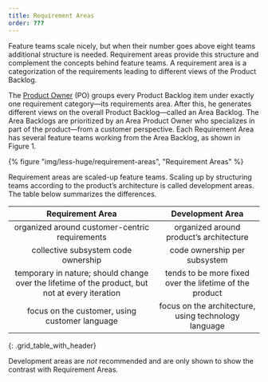 ```yaml
---
title: Requirement Areas
order: ???
---
```


Feature teams scale nicely, but when their number goes above eight teams additional structure is needed. Requirement areas provide this structure and complement the concepts behind feature teams. A requirement area is a categorization of the requirements leading to different views of the Product Backlog.

The [Product Owner](../framework/product-owner.html) (PO) groups every Product Backlog item under exactly one requirement category—its requirements area. After this, he generates different views on the overall Product Backlog—called an Area Backlog. The Area Backlogs are prioritized by an Area Product Owner who specializes in part of the product—from a customer perspective. Each Requirement Area has several feature teams working from the Area Backlog, as shown in Figure 1.

<div>
  {% figure "img/less-huge/requirement-areas", "Requirement Areas" %}
</div>

Requirement areas are scaled-up feature teams. Scaling up by structuring teams according to the product’s architecture is called development areas. The table below summarizes the differences.

| Requirement Area                                 | Development Area                        |
|:------------------------------------------------:|:---------------------------------------:|
| organized around customer-centric requirements   | organized around product’s architecture |
| collective subsystem code ownership              | code ownership per subsystem            |
| temporary in nature; should change over the lifetime of the product, but not at every iteration | tends to be more fixed over the lifetime of the product |
| focus on the customer, using customer language   | focus on the architecture, using technology language |
{: .grid_table_with_header}

Development areas are *not* recommended and are only shown to show the contrast with Requirement Areas.
